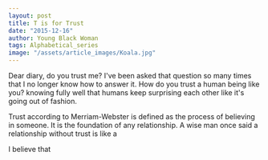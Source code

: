 ```yaml
---
layout: post
title: T is for Trust
date: "2015-12-16"
author: Young Black Woman
tags: Alphabetical_series
image: "/assets/article_images/Koala.jpg"
---
```


Dear diary, do you trust me? I've been asked that question so many times that I no longer know how to answer it. How do you trust a human being like you? knowing fully well that humans keep surprising each other like it's going out of fashion.

Trust according to Merriam-Webster is defined as the process of believing in someone. It is the foundation of any relationship. A wise man once said a relationship without trust is like a

I believe that
